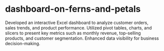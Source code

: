 # dashboard-on-ferns-and-petals
Developed an interactive Excel dashboard to analyze customer orders, sales trends, and product performance. Utilized pivot tables, charts, and slicers to present key metrics such as monthly revenue, top-selling products, and customer segmentation. Enhanced data visibility for business decision-making.
